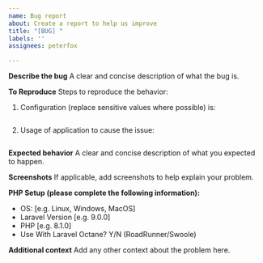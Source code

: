 ```yaml
---
name: Bug report
about: Create a report to help us improve
title: "[BUG] "
labels: ''
assignees: peterfox

---
```


**Describe the bug**
A clear and concise description of what the bug is.

**To Reproduce**
Steps to reproduce the behavior:
1. Configuration (replace sensitive values where possible) is:
```php

```
2. Usage of application to cause the issue:
```php

```

**Expected behavior**
A clear and concise description of what you expected to happen.

**Screenshots**
If applicable, add screenshots to help explain your problem.

**PHP Setup (please complete the following information):**
 - OS: [e.g. Linux, Windows, MacOS]
 - Laravel Version [e.g. 9.0.0]
 - PHP [e.g. 8.1.0]
 - Use With Laravel Octane? Y/N (RoadRunner/Swoole)

**Additional context**
Add any other context about the problem here.
